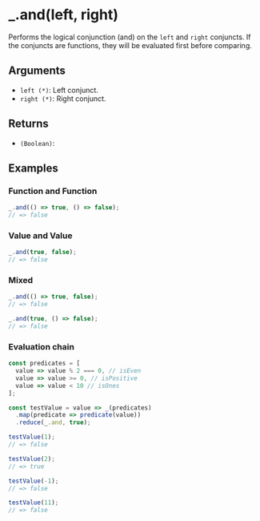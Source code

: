 # _.and(left, right)

Performs the logical conjunction (and) on the `left` and `right` conjuncts. If the conjuncts are functions, they will be evaluated first before comparing.

## Arguments

* `left (*)`: Left conjunct.
* `right (*)`: Right conjunct.

## Returns

* `(Boolean)`: 

## Examples

### Function and Function

```javascript
_.and(() => true, () => false);
// => false
```

### Value and Value

```javascript
_.and(true, false);
// => false
```

### Mixed

```javascript
_.and(() => true, false);
// => false

_.and(true, () => false);
// => false
```

### Evaluation chain

```javascript
const predicates = [
  value => value % 2 === 0, // isEven
  value => value >= 0, // isPositive
  value => value < 10 // isOnes
];

const testValue = value => _(predicates)
  .map(predicate => predicate(value))
  .reduce(_.and, true);

testValue(1);
// => false

testValue(2);
// => true

testValue(-1);
// => false

testValue(11);
// => false
```
